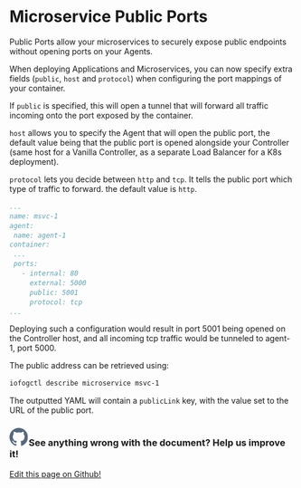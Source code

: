 # Microservice Public Ports

Public Ports allow your microservices to securely expose public endpoints without opening ports on your Agents.

When deploying Applications and Microservices, you can now specify extra fields (`public`, `host` and `protocol`) when configuring the port mappings of your container.

If `public` is specified, this will open a tunnel that will forward all traffic incoming onto the port exposed by the container.

`host` allows you to specify the Agent that will open the public port, the default value being that the public port is opened alongside your Controller (same host for a Vanilla Controller, as a separate Load Balancer for a K8s deployment).

`protocol` lets you decide between `http` and `tcp`. It tells the public port which type of traffic to forward. the default value is `http`.

```yaml
...
name: msvc-1
agent:
 name: agent-1
container:
 ...
 ports:
   - internal: 80
     external: 5000
     public: 5001
     protocol: tcp
...
```

Deploying such a configuration would result in port 5001 being opened on the Controller host, and all incoming tcp traffic would be tunneled to agent-1, port 5000.

The public address can be retrieved using:

```bash
iofogctl describe microservice msvc-1
```

The outputted YAML will contain a `publicLink` key, with the value set to the URL of the public port.

<aside class="notifications contribute">
  <h3><img src="/images/icos/ico-github.svg" alt="">See anything wrong with the document? Help us improve it!</h3>
  <a href="https://github.com/eclipse-iofog/iofog.org/edit/develop/content/docs/2.0.0/microservices/microservice-exposing.md"
    target="_blank">
    <p>Edit this page on Github!</p>
  </a>
</aside>

